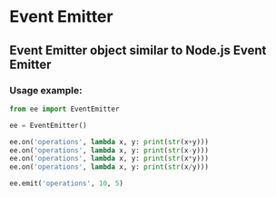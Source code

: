 # Event Emitter

## Event Emitter object similar to Node.js Event Emitter

### Usage example:

```python
from ee import EventEmitter

ee = EventEmitter()

ee.on('operations', lambda x, y: print(str(x+y)))
ee.on('operations', lambda x, y: print(str(x-y)))
ee.on('operations', lambda x, y: print(str(x*y)))
ee.on('operations', lambda x, y: print(str(x/y)))

ee.emit('operations', 10, 5)
```